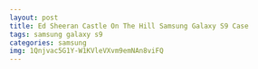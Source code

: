 ```yaml
---
layout: post
title: Ed Sheeran Castle On The Hill Samsung Galaxy S9 Case
tags: samsung galaxy s9
categories: samsung
img: 1Qnjvac5G1Y-W1KVleVXvm9emNAn8viFQ
---
```

